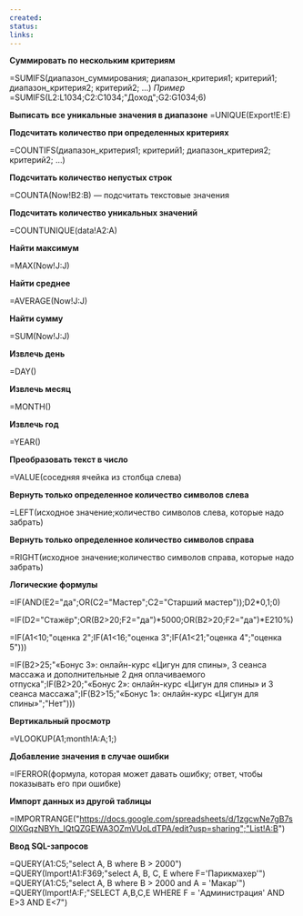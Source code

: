 ```yaml
---
created: 
status: 
links:
---
```

**Суммировать по нескольким критериям**

=SUMIFS(диапазон_суммирования; диапазон_критерия1; критерий1; диапазон_критерия2; критерий2; ...)
*Пример*
	=SUMIFS(L2:L1034;C2:C1034;"Доход";G2:G1034;6)

**Выписать все уникальные значения в диапазоне**
=UNIQUE(Export!E:E)

**Подсчитать количество при определенных критериях**

=COUNTIFS(диапазон_критерия1; критерий1; диапазон_критерия2; критерий2; ...)

**Подсчитать количество непустых строк**

=COUNTA(Now!B2:B) — подсчитать текстовые значения

**Подсчитать количество уникальных значений**

=COUNTUNIQUE(data!A2:A)

**Найти максимум**

=MAX(Now!J:J)

 **Найти среднее**

=AVERAGE(Now!J:J)

**Найти сумму**

=SUM(Now!J:J)

**Извлечь день**

=DAY()

**Извлечь месяц**

=MONTH()

**Извлечь год**

=YEAR()

**Преобразовать текст в число**

=VALUE(соседняя ячейка из столбца слева)

**Вернуть только определенное количество символов слева**

=LEFT(исходное значение;количество символов слева, которые надо забрать)

**Вернуть только определенное количество символов справа**

=RIGHT(исходное значение;количество символов справа, которые надо забрать)

**Логические формулы**

=IF(AND(E2="да";OR(C2="Мастер";C2="Старший мастер"));D2\*0,1;0)

=IF(D2="Стажёр";OR(B2>20;F2="да")\*5000;OR(B2>20;F2="да")\*E210%)

=IF(A1<10;"оценка 2";IF(A1<16;"оценка 3";IF(A1<21;"оценка 4";"оценка 5")))

=IF(B2>25;"«Бонус 3»: онлайн-курс «Цигун для спины», 3 сеанса массажа и дополнительные 2 дня оплачиваемого отпуска";IF(B2>20;"«Бонус 2»: онлайн-курс «Цигун для спины» и 3 сеанса массажа";IF(B2>15;"«Бонус 1»: онлайн-курс «Цигун для спины»";"Нет")))

**Вертикальный просмотр**

=VLOOKUP(A1;month!A:A;1;)

**Добавление значения в случае ошибки**

=IFERROR(формула, которая может давать ошибку; ответ, чтобы показывать его при ошибке)

**Импорт данных из другой таблицы**

=IMPORTRANGE("https://docs.google.com/spreadsheets/d/1zgcwNe7gB7sOlXGqzNBYh_IQtQZGEWA3OZmVUoLdTPA/edit?usp=sharing";"List!A:B")

**Ввод SQL-запросов**

=QUERY(A1:C5;"select A, B where B > 2000")
=QUERY(Import!A1:F369;"select A, B, C, E where F='Парикмахер'")
=QUERY(A1:C5;"select A, B where B > 2000 and A = 'Макар'") 
=QUERY(Import!A:F;"SELECT A,B,C,E WHERE F = 'Администрация' AND E>3 AND E<7")